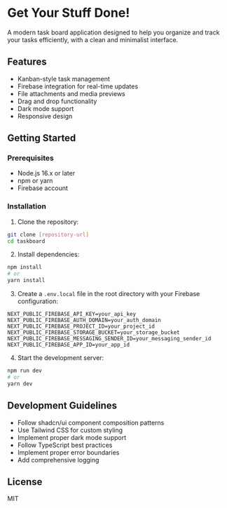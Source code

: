 # Get Your Stuff Done!

A modern task board application designed to help you organize and track your tasks efficiently, with a clean and minimalist interface.

## Features

- Kanban-style task management
- Firebase integration for real-time updates
- File attachments and media previews
- Drag and drop functionality
- Dark mode support
- Responsive design

## Getting Started

### Prerequisites

- Node.js 16.x or later
- npm or yarn
- Firebase account

### Installation

1. Clone the repository:
```bash
git clone [repository-url]
cd taskboard
```

2. Install dependencies:
```bash
npm install
# or
yarn install
```

3. Create a `.env.local` file in the root directory with your Firebase configuration:
```
NEXT_PUBLIC_FIREBASE_API_KEY=your_api_key
NEXT_PUBLIC_FIREBASE_AUTH_DOMAIN=your_auth_domain
NEXT_PUBLIC_FIREBASE_PROJECT_ID=your_project_id
NEXT_PUBLIC_FIREBASE_STORAGE_BUCKET=your_storage_bucket
NEXT_PUBLIC_FIREBASE_MESSAGING_SENDER_ID=your_messaging_sender_id
NEXT_PUBLIC_FIREBASE_APP_ID=your_app_id
```

4. Start the development server:
```bash
npm run dev
# or
yarn dev
```

## Development Guidelines

- Follow shadcn/ui component composition patterns
- Use Tailwind CSS for custom styling
- Implement proper dark mode support
- Follow TypeScript best practices
- Implement proper error boundaries
- Add comprehensive logging

## License

MIT 